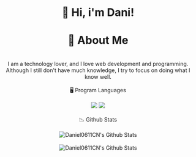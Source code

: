 <div align="center">
<h1 text-decoration=none>
👋 Hi, i'm Dani!
</h1>
</div>

<div align="center">
<h1>
🌠 About Me
</h1>
</div>

<br/>
<div align="center">
I am a technology lover, and I love web development and programming. 
Although I still don't have much knowledge, I try to focus on doing what I know well.
</div>
<br/>

<div align="center">
🖥️ Program Languages
</div>

<br/>
<div align="center">
    <img src="https://skillicons.dev/icons?i=html,css,vscode,github,git"/>
    <img src="https://skillicons.dev/icons?i=python,java,mysql"/>
</div>
<br/>

<div align="center">
📉 Github Stats
</div>

<br/>
<div align="center">
<img align="center" src="https://github-readme-stats.vercel.app/api?
username=Daniel0611CN&include_all_commits=true&count_private=true&show_icons=true&line_height=20&title_color=7A7ADB&icon_color=2234AE&text_color=D3D3D3&bg_color=0,000000,130F40" alt="Daniel0611CN's Github Stats">
</div>

<br/>
<div align="center">
<img align="center" src="https://github-readme-stats.vercel.app/api/top-langs/?username=Daniel0611CN&include_all_commits=true&count_private=true&show_icons=true&line_height=20&title_color=7A7ADB&icon_color=2234AE&text_color=D3D3D3&bg_color=0,000000,130F40" alt="Daniel0611CN's Github Stats">
</div>


<!--<img alt="snake eating my contributions" src="https://raw.githubusercontent.com/salesp07/salesp07/output/github-contribution-grid-snake.svg" />-->
